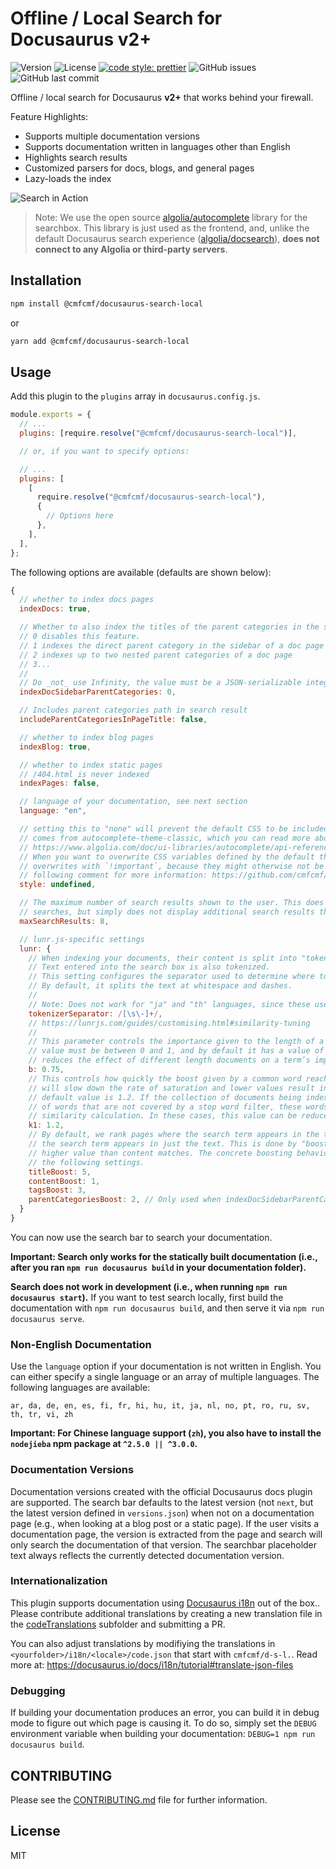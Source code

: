 # Offline / Local Search for Docusaurus v2+

![Version](https://img.shields.io/npm/v/@cmfcmf/docusaurus-search-local?style=flat-square)
![License](https://img.shields.io/npm/l/@cmfcmf/docusaurus-search-local?style=flat-square)
[![code style: prettier](https://img.shields.io/badge/code_style-prettier-ff69b4.svg?style=flat-square)](https://github.com/prettier/prettier)
![GitHub issues](https://img.shields.io/github/issues/cmfcmf/docusaurus-search-local?style=flat-square)
![GitHub last commit](https://img.shields.io/github/last-commit/cmfcmf/docusaurus-search-local?style=flat-square)

Offline / local search for Docusaurus **v2+** that works behind your firewall.

Feature Highlights:

- Supports multiple documentation versions
- Supports documentation written in languages other than English
- Highlights search results
- Customized parsers for docs, blogs, and general pages
- Lazy-loads the index

![Search in Action](docs/preview.gif)

> Note: We use the open source [algolia/autocomplete](https://github.com/algolia/autocomplete) library for the searchbox.
> This library is just used as the frontend, and,
> unlike the default Docusaurus search experience ([algolia/docsearch](https://docsearch.algolia.com/)),
> **does not connect to any Algolia or third-party servers**.

## Installation

```bash
npm install @cmfcmf/docusaurus-search-local
```

or

```bash
yarn add @cmfcmf/docusaurus-search-local
```

## Usage

Add this plugin to the `plugins` array in `docusaurus.config.js`.

```js
module.exports = {
  // ...
  plugins: [require.resolve("@cmfcmf/docusaurus-search-local")],

  // or, if you want to specify options:

  // ...
  plugins: [
    [
      require.resolve("@cmfcmf/docusaurus-search-local"),
      {
        // Options here
      },
    ],
  ],
};
```

The following options are available (defaults are shown below):

```js
{
  // whether to index docs pages
  indexDocs: true,

  // Whether to also index the titles of the parent categories in the sidebar of a doc page.
  // 0 disables this feature.
  // 1 indexes the direct parent category in the sidebar of a doc page
  // 2 indexes up to two nested parent categories of a doc page
  // 3...
  //
  // Do _not_ use Infinity, the value must be a JSON-serializable integer.
  indexDocSidebarParentCategories: 0,

  // Includes parent categories path in search result
  includeParentCategoriesInPageTitle: false,

  // whether to index blog pages
  indexBlog: true,

  // whether to index static pages
  // /404.html is never indexed
  indexPages: false,

  // language of your documentation, see next section
  language: "en",

  // setting this to "none" will prevent the default CSS to be included. The default CSS
  // comes from autocomplete-theme-classic, which you can read more about here:
  // https://www.algolia.com/doc/ui-libraries/autocomplete/api-reference/autocomplete-theme-classic/
  // When you want to overwrite CSS variables defined by the default theme, make sure to suffix your
  // overwrites with `!important`, because they might otherwise not be applied as expected. See the
  // following comment for more information: https://github.com/cmfcmf/docusaurus-search-local/issues/107#issuecomment-1119831938.
  style: undefined,

  // The maximum number of search results shown to the user. This does _not_ affect performance of
  // searches, but simply does not display additional search results that have been found.
  maxSearchResults: 8,

  // lunr.js-specific settings
  lunr: {
    // When indexing your documents, their content is split into "tokens".
    // Text entered into the search box is also tokenized.
    // This setting configures the separator used to determine where to split the text into tokens.
    // By default, it splits the text at whitespace and dashes.
    //
    // Note: Does not work for "ja" and "th" languages, since these use a different tokenizer.
    tokenizerSeparator: /[\s\-]+/,
    // https://lunrjs.com/guides/customising.html#similarity-tuning
    //
    // This parameter controls the importance given to the length of a document and its fields. This
    // value must be between 0 and 1, and by default it has a value of 0.75. Reducing this value
    // reduces the effect of different length documents on a term’s importance to that document.
    b: 0.75,
    // This controls how quickly the boost given by a common word reaches saturation. Increasing it
    // will slow down the rate of saturation and lower values result in quicker saturation. The
    // default value is 1.2. If the collection of documents being indexed have high occurrences
    // of words that are not covered by a stop word filter, these words can quickly dominate any
    // similarity calculation. In these cases, this value can be reduced to get more balanced results.
    k1: 1.2,
    // By default, we rank pages where the search term appears in the title higher than pages where
    // the search term appears in just the text. This is done by "boosting" title matches with a
    // higher value than content matches. The concrete boosting behavior can be controlled by changing
    // the following settings.
    titleBoost: 5,
    contentBoost: 1,
    tagsBoost: 3,
    parentCategoriesBoost: 2, // Only used when indexDocSidebarParentCategories > 0
  }
}
```

You can now use the search bar to search your documentation.

**Important: Search only works for the statically built documentation (i.e., after you ran `npm run docusaurus build` in your documentation folder).**

**Search does **not** work in development (i.e., when running `npm run docusaurus start`).**
If you want to test search locally, first build the documentation with `npm run docusaurus build`, and then serve it via `npm run docusaurus serve`.

### Non-English Documentation

Use the `language` option if your documentation is not written in English. You can either specify a single language or an array of multiple languages.
The following languages are available:

    ar, da, de, en, es, fi, fr, hi, hu, it, ja, nl, no, pt, ro, ru, sv, th, tr, vi, zh

**Important: For Chinese language support (`zh`), you also have to install the `nodejieba` npm package at `^2.5.0 || ^3.0.0`.**

### Documentation Versions

Documentation versions created with the official Docusaurus docs plugin are supported.
The search bar defaults to the latest version (not `next`, but the latest version defined in `versions.json`) when not on a documentation page (e.g., when looking at a blog post or a static page).
If the user visits a documentation page, the version is extracted from the page and search will only search the documentation of that version.
The searchbar placeholder text always reflects the currently detected documentation version.

### Internationalization

This plugin supports documentation using [Docusaurus i18n](https://docusaurus.io/docs/i18n/introduction) out of the box..
Please contribute additional translations by creating a new translation file in the [codeTranslations](packages/docusaurus-search-local/codeTranslations) subfolder and submitting a PR.

You can also adjust translations by modifiying the translations in `<yourfolder>/i18n/<locale>/code.json` that start with `cmfcmf/d-s-l.`.
Read more at: https://docusaurus.io/docs/i18n/tutorial#translate-json-files

### Debugging

If building your documentation produces an error, you can build it in debug mode to figure out
which page is causing it. To do so, simply set the `DEBUG` environment variable when building
your documentation: `DEBUG=1 npm run docusaurus build`.

## CONTRIBUTING

Please see the [CONTRIBUTING.md](CONTRIBUTING.md) file for further information.

## License

MIT
